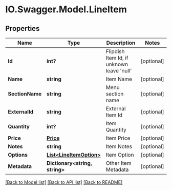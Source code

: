 # IO.Swagger.Model.LineItem
## Properties

Name | Type | Description | Notes
------------ | ------------- | ------------- | -------------
**Id** | **int?** | Flipdish Item Id, if unknown leave &#39;null&#39; | [optional] 
**Name** | **string** | Item Name | [optional] 
**SectionName** | **string** | Menu section name | [optional] 
**ExternalId** | **string** | External Item Id | [optional] 
**Quantity** | **int?** | Item Quantity | [optional] 
**Price** | [**Price**](Price.md) | Item Price | [optional] 
**Notes** | **string** | Item Notes | [optional] 
**Options** | [**List&lt;LineItemOption&gt;**](LineItemOption.md) | Item Option | [optional] 
**Metadata** | **Dictionary&lt;string, string&gt;** | Other Item Metadata | [optional] 

[[Back to Model list]](../README.md#documentation-for-models) [[Back to API list]](../README.md#documentation-for-api-endpoints) [[Back to README]](../README.md)

